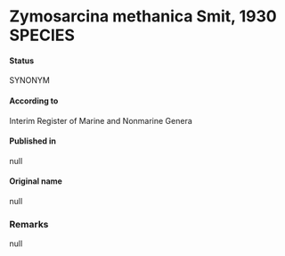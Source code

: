 Zymosarcina methanica Smit, 1930 SPECIES
=======

#### Status
SYNONYM

#### According to
Interim Register of Marine and Nonmarine Genera

#### Published in
null

#### Original name
null

### Remarks
null